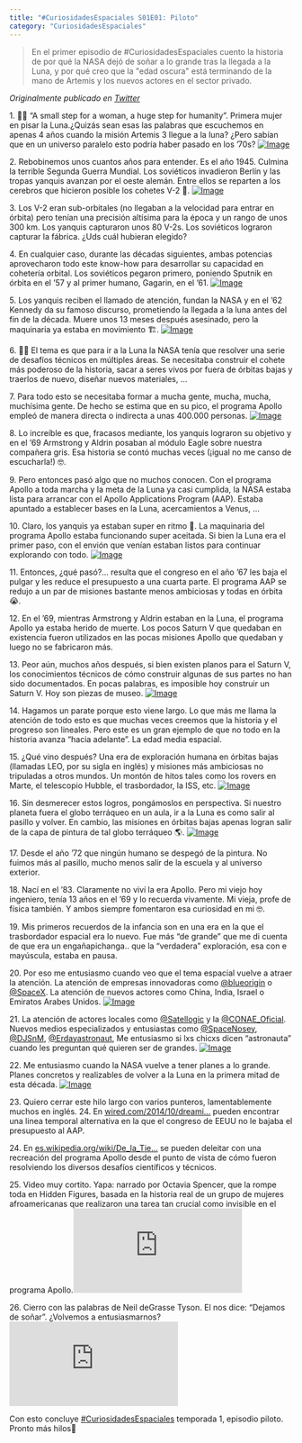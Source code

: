 ```yaml
---
title: "#CuriosidadesEspaciales S01E01: Piloto"
category: "CuriosidadesEspaciales"
---
```


> En el primer episodio de #CuriosidadesEspaciales cuento la historia de por qué la NASA dejó de soñar a lo grande tras la llegada a la Luna, y por qué creo que la "edad oscura" está terminando de la mano de Artemis y los nuevos actores en el sector privado. 

*Originalmente publicado en [Twitter](https://twitter.com/guidodecaso/status/1290418833040310279)*

<div class="card-tweets" dir="auto">
    <p><span class="nop nop-start">1. </span> 👩‍🚀 “A small step for a woman, a huge step for humanity”. Primera mujer en pisar la Luna.¿Quizás sean esas las palabras que escuchemos en apenas 4 años cuando la misión Artemis 3 llegue a la luna? ¿Pero sabían que en un universo paralelo esto podría haber pasado en los ’70s? <span class="entity-image"><a href="https://pbs.twimg.com/media/Eeh7aoEVoAE3w1g.png" target="_blank"><img alt="Image" src="https://pbs.twimg.com/media/Eeh7aoEVoAE3w1g.png" data-src="https://pbs.twimg.com/media/Eeh7aoEVoAE3w1g.png"></a></span></p>
    <p><span class="nop nop-start">2. </span> Rebobinemos unos cuantos años para entender. Es el año 1945. Culmina la terrible Segunda Guerra Mundial. Los soviéticos invadieron Berlín y las tropas yanquis avanzan por el oeste alemán. Entre ellos se reparten a los cerebros que hicieron posible los cohetes V-2 🚀. <span class="entity-image"><a href="https://pbs.twimg.com/media/Eeh7fDtU8AEO4__.png" target="_blank"><img alt="Image" src="https://pbs.twimg.com/media/Eeh7fDtU8AEO4__.png" data-src="https://pbs.twimg.com/media/Eeh7fDtU8AEO4__.png"></a></span></p>
    <p><span class="nop nop-start">3. </span> Los V-2 eran sub-orbitales (no llegaban a la velocidad para entrar en órbita) pero tenían una precisión altísima para la época y un rango de unos 300 km. Los yanquis capturaron unos 80 V-2s. Los soviéticos lograron capturar la fábrica. ¿Uds cuál hubieran elegido?</p>
    <p><span class="nop nop-start">4. </span> En cualquier caso, durante las décadas siguientes, ambas potencias aprovecharon todo este know-how para desarrollar su capacidad en cohetería orbital. Los soviéticos pegaron primero, poniendo Sputnik en órbita en el ’57 y al primer humano, Gagarin, en el ’61. <span class="entity-image"><a href="https://pbs.twimg.com/media/Eeh7jwMVoAA7q-r.png" target="_blank"><img alt="Image" src="https://pbs.twimg.com/media/Eeh7jwMVoAA7q-r.png" data-src="https://pbs.twimg.com/media/Eeh7jwMVoAA7q-r.png"></a></span></p>
    <p><span class="nop nop-start">5. </span> Los yanquis reciben el llamado de atención, fundan la NASA y en el ’62 Kennedy da su famoso discurso, prometiendo la llegada a la luna antes del fin de la década. Muere unos 13 meses después asesinado, pero la maquinaria ya estaba en movimiento 🏗️. <span class="entity-image"><a href="https://pbs.twimg.com/media/Eeh7qwKUEAEpdY9.png" target="_blank"><img alt="Image" src="https://pbs.twimg.com/media/Eeh7qwKUEAEpdY9.png" data-src="https://pbs.twimg.com/media/Eeh7qwKUEAEpdY9.png"></a></span></p>
    <p><span class="nop nop-start">6. </span> 🧑‍🔬 El tema es que para ir a la Luna la NASA tenía que resolver una serie de desafíos técnicos en múltiples áreas. Se necesitaba construir el cohete más poderoso de la historia, sacar a seres vivos por fuera de órbitas bajas y traerlos de nuevo, diseñar nuevos materiales, …</p>
    <p><span class="nop nop-start">7. </span> Para todo esto se necesitaba formar a mucha gente, mucha, mucha, muchísima gente. De hecho se estima que en su pico, el programa Apollo empleó de manera directa o indirecta a unas 400.000 personas. <span class="entity-image"><a href="https://pbs.twimg.com/media/Eeh7xllUEAAhsX0.png" target="_blank"><img alt="Image" src="https://pbs.twimg.com/media/Eeh7xllUEAAhsX0.png" data-src="https://pbs.twimg.com/media/Eeh7xllUEAAhsX0.png"></a></span></p>
    <p><span class="nop nop-start">8. </span> Lo increíble es que, fracasos mediante, los yanquis lograron su objetivo y en el ’69 Armstrong y Aldrin posaban al módulo Eagle sobre nuestra compañera gris. Esa historia se contó muchas veces (¡igual no me canso de escucharla!) 🤓.</p>
    <p><span class="nop nop-start">9. </span> Pero entonces pasó algo que no muchos conocen. Con el programa Apollo a toda marcha y la meta de la Luna ya casi cumplida, la NASA estaba lista para arrancar con el Apollo Applications Program (AAP). Estaba apuntado a establecer bases en la Luna, acercamientos a Venus, ...</p>
    <p><span class="nop nop-start">10. </span> Claro, los yanquis ya estaban super en ritmo 💃. La maquinaria del programa Apollo estaba funcionando super aceitada. Si bien la Luna era el primer paso, con el envión que venían estaban listos para continuar explorando con todo. <span class="entity-image"><a href="https://pbs.twimg.com/media/Eeh9W6EUwAAFm_X.png" target="_blank"><img alt="Image" src="https://pbs.twimg.com/media/Eeh9W6EUwAAFm_X.png" data-src="https://pbs.twimg.com/media/Eeh9W6EUwAAFm_X.png"></a></span></p>
    <p><span class="nop nop-start">11. </span> Entonces, ¿qué pasó?… resulta que el congreso en el año ’67 les baja el pulgar y les reduce el presupuesto a una cuarta parte. El programa AAP se redujo a un par de misiones bastante menos ambiciosas y todas en órbita 😭.</p>
    <p><span class="nop nop-start">12. </span> En el ’69, mientras Armstrong y Aldrin estaban en la Luna, el programa Apollo ya estaba herido de muerte. Los pocos Saturn V que quedaban en existencia fueron utilizados en las pocas misiones Apollo que quedaban y luego no se fabricaron más.</p>
    <p><span class="nop nop-start">13. </span> Peor aún, muchos años después, si bien existen planos para el Saturn V, los conocimientos técnicos de cómo construir algunas de sus partes no han sido documentados. En pocas palabras, es imposible hoy construir un Saturn V. Hoy son piezas de museo. <span class="entity-image"><a href="https://pbs.twimg.com/media/Eeh9gevU0AEs-4q.png" target="_blank"><img alt="Image" src="https://pbs.twimg.com/media/Eeh9gevU0AEs-4q.png" data-src="https://pbs.twimg.com/media/Eeh9gevU0AEs-4q.png"></a></span></p>
    <p><span class="nop nop-start">14. </span> Hagamos un parate porque esto viene largo. Lo que más me llama la atención de todo esto es que muchas veces creemos que la historia y el progreso son lineales. Pero este es un gran ejemplo de que no todo en la historia avanza “hacia adelante”. La edad media espacial.</p>
    <p><span class="nop nop-start">15. </span> ¿Qué vino después? Una era de exploración humana en órbitas bajas (llamadas LEO, por su sigla en inglés) y misiones más ambiciosas no tripuladas a otros mundos. Un montón de hitos tales como los rovers en Marte, el telescopio Hubble, el trasbordador, la ISS, etc. <span class="entity-image"><a href="https://pbs.twimg.com/media/Eeh9mlUUcAIOcsj.jpg" target="_blank"><img alt="Image" src="https://pbs.twimg.com/media/Eeh9mlUUcAIOcsj.jpg" data-src="https://pbs.twimg.com/media/Eeh9mlUUcAIOcsj.jpg"></a></span></p>
    <p><span class="nop nop-start">16. </span> Sin desmerecer estos logros, pongámoslos en perspectiva. Si nuestro planeta fuera el globo terráqueo en un aula, ir a la Luna es como salir al pasillo y volver. En cambio, las misiones en órbitas bajas apenas logran salir de la capa de pintura de tal globo terráqueo 🌎. <span class="entity-image"><a href="https://pbs.twimg.com/media/Eeh9rkAUMAEbyBZ.png" target="_blank"><img alt="Image" src="https://pbs.twimg.com/media/Eeh9rkAUMAEbyBZ.png" data-src="https://pbs.twimg.com/media/Eeh9rkAUMAEbyBZ.png"></a></span></p>
    <p><span class="nop nop-start">17. </span> Desde el año ’72 que ningún humano se despegó de la pintura. No fuimos más al pasillo, mucho menos salir de la escuela y al universo exterior.</p>
    <p><span class="nop nop-start">18. </span> Nací en el ’83. Claramente no viví la era Apollo. Pero mi viejo hoy ingeniero, tenía 13 años en el ’69 y lo recuerda vivamente. Mi vieja, profe de física también. Y ambos siempre fomentaron esa curiosidad en mi 🤓.</p>
    <p><span class="nop nop-start">19. </span> Mis primeros recuerdos de la infancia son en una era en la que el trasbordador espacial era lo nuevo. Fue más “de grande” que me di cuenta de que era un engañapichanga.. que la “verdadera” exploración, esa con e mayúscula, estaba en pausa.</p>
    <p><span class="nop nop-start">20. </span> Por eso me entusiasmo cuando veo que el tema espacial vuelve a atraer la atención. La atención de empresas innovadoras como <a class="entity-mention" href="https://twitter.com/blueorigin">@blueorigin</a> o <a class="entity-mention" href="https://twitter.com/SpaceX">@SpaceX</a>. La atención de nuevos actores como China, India, Israel o Emiratos Arabes Unidos. <span class="entity-image"><a href="https://pbs.twimg.com/media/Eeh-DqwUEAEB8c3.png" target="_blank"><img alt="Image" src="https://pbs.twimg.com/media/Eeh-DqwUEAEB8c3.png" data-src="https://pbs.twimg.com/media/Eeh-DqwUEAEB8c3.png"></a></span></p>
    <p><span class="nop nop-start">21. </span> La atención de actores locales como <a class="entity-mention" href="https://twitter.com/Satellogic">@Satellogic</a> y la <a class="entity-mention" href="https://twitter.com/CONAE_Oficial">@CONAE_Oficial</a>. Nuevos medios especializados y entusiastas como <a class="entity-mention" href="https://twitter.com/SpaceNosey">@SpaceNosey</a>, <a class="entity-mention" href="https://twitter.com/DJSnM">@DJSnM</a>, <a class="entity-mention" href="https://twitter.com/Erdayastronaut">@Erdayastronaut</a>, Me entusiasmo si lxs chicxs dicen “astronauta” cuando les preguntan qué quieren ser de grandes. <span class="entity-image"><a href="https://pbs.twimg.com/media/Eeh-Mj_UMAARRUC.jpg" target="_blank"><img alt="Image" src="https://pbs.twimg.com/media/Eeh-Mj_UMAARRUC.jpg" data-src="https://pbs.twimg.com/media/Eeh-Mj_UMAARRUC.jpg"></a></span></p>
    <p><span class="nop nop-start">22. </span> Me entusiasmo cuando la NASA vuelve a tener planes a lo grande. Planes concretos y realizables de volver a la Luna en la primera mitad de esta década. <span class="entity-image"><a href="https://pbs.twimg.com/media/Eeh-RevUMAANlgQ.png" target="_blank"><img alt="Image" src="https://pbs.twimg.com/media/Eeh-RevUMAANlgQ.png" data-src="https://pbs.twimg.com/media/Eeh-RevUMAANlgQ.png"></a></span></p>
    <p><span class="nop nop-start">23. </span> Quiero cerrar este hilo largo con varios punteros, lamentablemente muchos en inglés. 24. En <a class="entity-url" data-preview="true" href="https://www.wired.com/2014/10/dreamingadifferentapollo/">wired.com/2014/10/dreami…</a> pueden encontrar una linea temporal alternativa en la que el congreso de EEUU no le bajaba el presupuesto al AAP.</p>
    <p><span class="nop nop-start">24. </span> En <a class="entity-url" data-preview="true" href="https://es.wikipedia.org/wiki/De_la_Tierra_a_la_Luna_(miniserie)">es.wikipedia.org/wiki/De_la_Tie…</a> se pueden deleitar con una recreación del programa Apollo desde el punto de vista de cómo fueron resolviendo los diversos desafíos científicos y técnicos.</p>
    <p><span class="nop nop-start">25. </span> Video muy cortito. Yapa: narrado por Octavia Spencer, que la rompe toda en Hidden Figures, basada en la historia real de un grupo de mujeres afroamericanas que realizaron una tarea tan crucial como invisible en el programa Apollo.<span class="entity-embed"><iframe class="youtube-player keep-ratio-4-3" src="https://www.youtube.com/embed/6qA9iaAUo8k" frameborder="0" allowFullScreen></iframe></span></p>
    <p><span class="nop nop-start">26. </span> Cierro con las palabras de Neil deGrasse Tyson. El nos dice: “Dejamos de soñar”. ¿Volvemos a entusiasmarnos? <span class="entity-embed"><iframe class="youtube-player keep-ratio-4-3" src="https://www.youtube.com/embed/CbIZU8cQWXc" frameborder="0" allowFullScreen></iframe></span></p>
    <p>Con esto concluye <a class="entity-hashtag" href="/hashtag/CuriosidadesEspaciales">#CuriosidadesEspaciales</a> temporada 1, episodio piloto. Pronto más hilos🖖</p>
</div>

